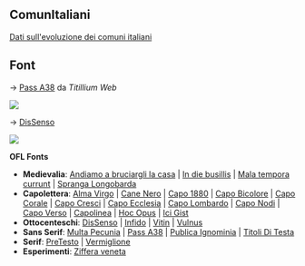 ## ComunItaliani

[Dati sull'evoluzione dei comuni italiani](https://github.com/m-casanova/ci)

## Font

→ <a href="https://github.com/m-casanova/Pass-A38">Pass A38</a> da _Titillium Web_

![](https://m-casanova.github.io/Pass-A38/images/Pass_A38.jpg)

→ <a href="https://github.com/m-casanova/DisSenso">DisSenso</a>

![](https://m-casanova.github.io/DisSenso/dissenso.jpg)

__OFL Fonts__ 
* __Medievalia__: <a href="https://github.com/m-casanova/AndiamoABruciargliLaCasa">Andiamo a bruciargli la casa</a> |
<a href="https://github.com/m-casanova/In-die-busillis">In die busillis</a> |
<a href="https://github.com/m-casanova/MalaTemporaCurrunt">Mala tempora currunt</a> |
<a href="https://github.com/m-casanova/SprangaLongobarda">Spranga Longobarda</a>
* __Capolettera__: <a href="https://github.com/m-casanova/AlmaVirgo">Alma Virgo</a> |
<a href="https://github.com/m-casanova/CaneNero">Cane Nero</a> |
<a href="https://github.com/m-casanova/Capo1880">Capo 1880</a> |
<a href="https://github.com/m-casanova/CapoBicolore">Capo Bicolore</a> |
<a href="https://github.com/m-casanova/CapoCorale">Capo Corale</a> |
<a href="https://github.com/m-casanova/CapoCresci">Capo Cresci</a> |
<a href="https://github.com/m-casanova/CapoEcclesia">Capo Ecclesia</a> |
<a href="https://github.com/m-casanova/CapoLombardo">Capo Lombardo</a> |
<a href="https://github.com/m-casanova/CapoNodi">Capo Nodi</a> |
<a href="https://github.com/m-casanova/CapoVerso">Capo Verso</a> |
<a href="https://github.com/m-casanova/Capolinea">Capolinea</a> |
<a href="https://github.com/m-casanova/HocOpus">Hoc Opus</a> |
<a href="https://github.com/m-casanova/IciGist">Ici Gist</a>
* __Ottocenteschi__: <a href="https://github.com/m-casanova/DisSenso">DisSenso</a> |
<a href="https://github.com/m-casanova/Infido">Infido</a> |
<a href="https://github.com/m-casanova/Vitin">Vitin</a> |
<a href="https://github.com/m-casanova/Vulnus">Vulnus</a>
* __Sans Serif__: <a href="https://github.com/m-casanova/MultaPecunia">Multa Pecunia</a> |
<a href="https://github.com/m-casanova/Pass-A38">Pass A38</a> |
<a href="https://github.com/m-casanova/PublicaIgnominia">Publica Ignominia</a> |
<a href="https://github.com/m-casanova/titoliDiTesta">Titoli Di Testa</a>
* __Serif__: <a href="https://github.com/m-casanova/PreTesto">PreTesto</a> |
<a href="https://github.com/m-casanova/Vermiglione">Vermiglione</a>
* __Esperimenti__: <a href="https://github.com/m-casanova/Ziffera-veneta">Ziffera veneta</a>
